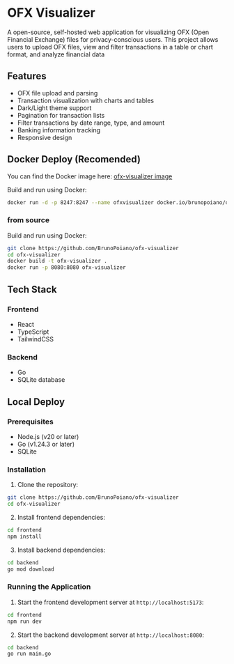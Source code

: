 # OFX Visualizer
A open-source, self-hosted web application for visualizing OFX (Open Financial Exchange) files for privacy-conscious users. This project allows users to upload OFX files, view and filter transactions in a table or chart format, and analyze financial data

## Features

- OFX file upload and parsing
- Transaction visualization with charts and tables
- Dark/Light theme support
- Pagination for transaction lists
- Filter transactions by date range, type, and amount
- Banking information tracking
- Responsive design

## Docker Deploy (Recomended)
You can find the Docker image here: [ofx-visualizer image](https://hub.docker.com/r/brunopoiano/ofx-visualizer)

Build and run using Docker:

```sh
docker run -d -p 8247:8247 --name ofxvisualizer docker.io/brunopoiano/ofx-visualizer:latest
```

### from source

Build and run using Docker:

```sh
git clone https://github.com/BrunoPoiano/ofx-visualizer
cd ofx-visualizer
docker build -t ofx-visualizer .
docker run -p 8080:8080 ofx-visualizer
```

## Tech Stack

### Frontend
- React
- TypeScript
- TailwindCSS

### Backend
- Go
- SQLite database

## Local Deploy

### Prerequisites
- Node.js (v20 or later)
- Go (v1.24.3 or later)
- SQLite

### Installation

1. Clone the repository:
```sh
git clone https://github.com/BrunoPoiano/ofx-visualizer
cd ofx-visualizer
```

2. Install frontend dependencies:
```sh
cd frontend
npm install
```

3. Install backend dependencies:
```sh
cd backend
go mod download
```

### Running the Application

1. Start the frontend development server at `http://localhost:5173`:
```sh
cd frontend
npm run dev
```

2. Start the backend development server at `http://localhost:8080`:
```sh
cd backend
go run main.go
```
